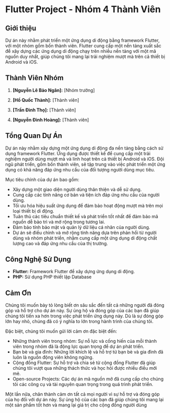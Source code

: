 # Flutter Project - Nhóm 4 Thành Viên

## Giới thiệu

Dự án này nhằm phát triển một ứng dụng di động bằng framework Flutter, với một nhóm gồm bốn thành viên. Flutter cung cấp một nền tảng xuất sắc để xây dựng các ứng dụng di động chạy trên nhiều nền tảng với một mã nguồn duy nhất, giúp chúng tôi mang lại trải nghiệm mượt mà trên cả thiết bị Android và iOS.

## Thành Viên Nhóm

1. **[Nguyễn Lê Bảo Ngân]:** [Nhóm trưởng]

2. **[Hồ Quốc Thành]:** [Thành viên]
   

3. **[Trần Đình Thọ]:** [Thành viên]

4. **[Nguyễn Đình Hoàng]:** [Thành viên]

## Tổng Quan Dự Án

Dự án này nhằm xây dựng một ứng dụng di động đa nền tảng bằng cách sử dụng framework Flutter. Ứng dụng được thiết kế để cung cấp một trải nghiệm người dùng mượt mà và linh hoạt trên cả thiết bị Android và iOS. Đội ngũ phát triển, gồm bốn thành viên, sẽ tập trung vào việc phát triển một ứng dụng có khả năng đáp ứng nhu cầu của đối tượng người dùng mục tiêu.

Mục tiêu chính của dự án bao gồm:

- Xây dựng một giao diện người dùng thân thiện và dễ sử dụng.
- Cung cấp các tính năng cơ bản và tiện ích đáp ứng nhu cầu của người dùng.
- Tối ưu hóa hiệu suất ứng dụng để đảm bảo hoạt động mượt mà trên mọi loại thiết bị di động.
- Tuân thủ các tiêu chuẩn thiết kế và phát triển tốt nhất để đảm bảo mã nguồn dễ bảo trì và mở rộng trong tương lai.
- Đảm bảo tính bảo mật và quản lý dữ liệu cá nhân của người dùng.
- Dự án sẽ điều chỉnh và mở rộng tính năng dựa trên phản hồi từ người dùng và nhóm phát triển, nhằm cung cấp một ứng dụng di động chất lượng cao và đáp ứng nhu cầu của thị trường.

## Công Nghệ Sử Dụng

- **Flutter:** Framework Flutter để xây dựng ứng dụng di động.
- **PHP:** Sử dụng PHP thiết lập Database

## Cảm Ơn

Chúng tôi muốn bày tỏ lòng biết ơn sâu sắc đến tất cả những người đã đóng góp và hỗ trợ cho dự án này. Sự ủng hộ và đóng góp của các bạn đã giúp chúng tôi tiến xa hơn trong việc phát triển ứng dụng này. Dù là sự đóng góp lớn hay nhỏ, chúng đã có ý nghĩa to lớn trong hành trình của chúng tôi.

Đặc biệt, chúng tôi muốn gửi lời cảm ơn đặc biệt đến:

- Những thành viên trong nhóm: Sự nỗ lực và cống hiến của mỗi thành viên trong nhóm đã là động lực quan trọng để dự án phát triển.
- Bạn bè và gia đình: Những lời khích lệ và hỗ trợ từ bạn bè và gia đình đã luôn là nguồn động viên không ngừng.
- Cộng đồng Flutter: Sự hỗ trợ và chia sẻ từ cộng đồng Flutter đã giúp chúng tôi vượt qua những thách thức và học hỏi được nhiều điều mới mẻ.
- Open-source Projects: Các dự án mã nguồn mở đã cung cấp cho chúng tôi các công cụ và tài nguyên quan trọng trong quá trình phát triển.

Một lần nữa, chân thành cảm ơn tất cả mọi người vì sự hỗ trợ và đóng góp của họ đối với dự án này. Sự ủng hộ của các bạn đã giúp chúng tôi mang lại một sản phẩm tốt hơn và mang lại giá trị cho cộng đồng người dùng

